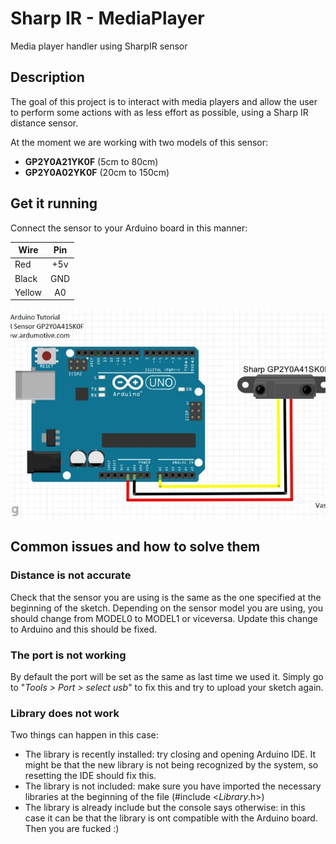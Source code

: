 # Sharp IR - MediaPlayer
Media player handler using SharpIR sensor

## Description
The goal of this project is to interact with media players and allow the user to perform some actions with as less effort as possible, using a Sharp IR distance sensor.

At the moment we are working with two models of this sensor:
- **GP2Y0A21YK0F** (5cm to 80cm)
- **GP2Y0A02YK0F** (20cm to 150cm)

## Get it running
Connect the sensor to your Arduino board in this manner:

| Wire   | Pin |
|--------|:---:|
| Red    | +5v |
| Black  | GND |
| Yellow | A0  |

![breadboard schematics](img/circuit.jpg)


## Common issues and how to solve them

### Distance is not accurate
Check that the sensor you are using is the same as the one specified at the beginning of the sketch. Depending on the sensor model you are using, you should change from MODEL0 to MODEL1 or viceversa. Update this change to Arduino and this should be fixed.

### The port is not working
By default the port will be set as the same as last time we used it. Simply go to "*Tools > Port > select usb*" to fix this and try to upload your sketch again.

### Library does not work
Two things can happen in this case:
- The library is recently installed: try closing and opening Arduino IDE. It might be that the new library is not being recognized by the system, so resetting the IDE should fix this.
- The library is not included: make sure you have imported the necessary libraries at the beginning of the file (#include <*Library*.h>)
- The library is already include but the console says otherwise: in this case it can be that the library is ont compatible with the Arduino board. Then you are fucked :)